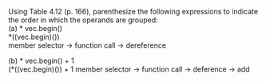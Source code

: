Using Table 4.12 (p. 166), parenthesize the following expressions to indicate the order in which the operands are grouped:<br>
(a) * vec.begin()<br>
*((vec.begin)())<br>
member selector -> function call -> dereference

(b) * vec.begin() + 1<br>
(*((vec.begin)()) + 1
member selector -> function call -> deference -> add